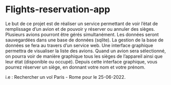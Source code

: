 # Flights-reservation-app
Le but de ce projet est de réaliser un service permettant de voir l’état de remplissage d’un avion et 
de pouvoir y réserver ou annuler des sièges.
Plusieurs avions pourront être gérés simultanément.
Les données seront sauvegardées dans une base de données (sqlite).
La gestion de la base de données se fera au travers d’un service web.
Une interface graphique permettra de visualiser la liste des avions. Quand un avion sera sélectionné, 
on pourra voir de manière graphique tous les sièges de l’appareil ainsi que leur état (disponible ou 
occupé).
Depuis cette interface graphique, vous pourrez réserver un siège, en donnant votre nom et votre 
prénom.

i.e : Rechercher un vol Paris - Rome pour le 25-06-2022.

